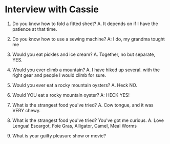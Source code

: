 # Interview with Cassie

1. Do you know how to fold a fitted sheet?
A. It depends on if I have the patience at that time.

2. Do you know how to use a sewing machine?
A: I do, my grandma tought me 

3. Would you eat pickles and ice cream?
A. Together, no but separate, YES. 

4. Would you ever climb a mountain?
A. I have hiked up several. with the right gear and people I would climb for sure.

5. Would you ever eat a rocky mountain oysters?
A. Heck NO. 

6. Would YOU eat a rocky mountain oyster?
A: HECK YES!

7. What is the strangest food you've tried?
A. Cow tongue, and it was VERY chewy.

8. What is the strangest food you've tried? You've got me curious.
A. Love Lengua! Escargot, Foie Gras, Alligator, Camel, Meal Worms

9. What is your guilty pleasure show or movie?

